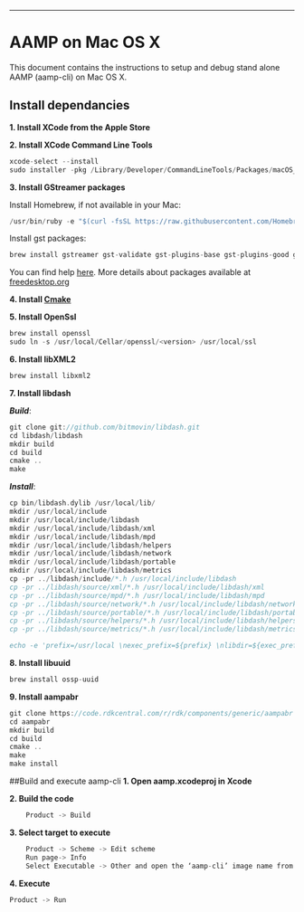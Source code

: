 ---

# AAMP on Mac OS X

This document contains the instructions to setup and debug stand alone AAMP (aamp-cli) on Mac OS X.

## Install dependancies

**1. Install XCode from the Apple Store**

**2. Install XCode Command Line Tools**

```c
xcode-select --install
sudo installer -pkg /Library/Developer/CommandLineTools/Packages/macOS_SDK_headers_for_macOS_<version>.pkg -target /
```
**3. Install GStreamer packages**

Install Homebrew, if not available in your Mac:
```c
/usr/bin/ruby -e "$(curl -fsSL https://raw.githubusercontent.com/Homebrew/install/master/install)"$
```

Install gst packages:
```c
brew install gstreamer gst-validate gst-plugins-base gst-plugins-good gst-plugins-bad gst-plugins-ugly
```

You can find help [here](https://wesleyli.co/2016/10/running-gstreamer-on-mac-os-x).
More details about packages available at [freedesktop.org](https://gstreamer.freedesktop.org/documentation/installing/on-mac-osx.html)

**4. Install [Cmake](https://cmake.org/download/)**

**5. Install OpenSsl**

```c
brew install openssl
sudo ln -s /usr/local/Cellar/openssl/<version> /usr/local/ssl
```
**6. Install libXML2**

```c
brew install libxml2
```
**7. Install libdash**

***Build***:

```c
git clone git://github.com/bitmovin/libdash.git
cd libdash/libdash
mkdir build
cd build
cmake ..
make
```
***Install***:

```c
cp bin/libdash.dylib /usr/local/lib/
mkdir /usr/local/include
mkdir /usr/local/include/libdash
mkdir /usr/local/include/libdash/xml
mkdir /usr/local/include/libdash/mpd
mkdir /usr/local/include/libdash/helpers
mkdir /usr/local/include/libdash/network
mkdir /usr/local/include/libdash/portable
mkdir /usr/local/include/libdash/metrics
cp -pr ../libdash/include/*.h /usr/local/include/libdash
cp -pr ../libdash/source/xml/*.h /usr/local/include/libdash/xml
cp -pr ../libdash/source/mpd/*.h /usr/local/include/libdash/mpd
cp -pr ../libdash/source/network/*.h /usr/local/include/libdash/network
cp -pr ../libdash/source/portable/*.h /usr/local/include/libdash/portable
cp -pr ../libdash/source/helpers/*.h /usr/local/include/libdash/helpers
cp -pr ../libdash/source/metrics/*.h /usr/local/include/libdash/metrics

echo -e 'prefix=/usr/local \nexec_prefix=${prefix} \nlibdir=${exec_prefix}/lib \nincludedir=${prefix}/include/libdash \n \nName: libdash \nDescription: ISO/IEC MPEG-DASH library \nVersion: 3.0 \nRequires: libxml-2.0 \nLibs: -L${libdir} -ldash \nLibs.private: -lxml2 \nCflags: -I${includedir}'  > /usr/local/lib/pkgconfig/libdash.pc
```
**8. Install libuuid**

```c
brew install ossp-uuid
```
**9. Install aampabr**

```c
git clone https://code.rdkcentral.com/r/rdk/components/generic/aampabr aampabr
cd aampabr
mkdir build
cd build
cmake ..
make
make install
```
##Build and execute aamp-cli
**1. Open aamp.xcodeproj in Xcode**

**2. Build the code**

```c
	Product -> Build
```
**3. Select target to execute**

```c
	Product -> Scheme -> Edit scheme
	Run page-> Info
	Select Executable -> Other and open the ‘aamp-cli’ image name from {AAMP_PATH}/build/aamp_cli
```
**4. Execute**

```c
Product -> Run
```
